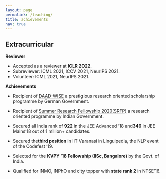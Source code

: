```yaml
---
layout: page
permalink: /teaching/
title: achievements
nav: true
---
```



## Extracurricular

**Reviewer**
 
  * Accepted as a reviewer at **ICLR 2022**.
  * Subreviewer: ICML 2021, ICCV 2021, NeurIPS 2021.
  * Volunteer: ICML 2021, NeurIPS 2021.

**Achievements**
   
* Recipient of [DAAD-WISE](https://www2.daad.de/deutschland/stipendium/datenbank/en/21148-scholarship-database/?detail=50015295) a prestigious research oriented scholarship 
programme by German Government.

* Recipient of [Summer Research Fellowship 2020(SRFP)](https://www.ias.ac.in/) a research oriented programme by Indian Government.

* Secured all India rank of **922** in the JEE Advanced ’18 and**346** in JEE Mains’18 out of 1 million+ candidates.

* Secured the**third position** in IIT Varanasi in Linguipedia, the NLP event of the Codefest ’19.

* Selected for the **KVPY ’18 Fellowship (IISc, Bangalore)** by the Govt. of India.

* Qualified for INMO, INPhO and city topper with **state rank 2** in NTSE’16.
